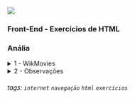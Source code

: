 ![](./assets/hd-header.png)

### Front-End - Exercícios de HTML
### Anália

<details>
<summary>1 - WikMovies</summary>

- Seu objetivo é criar um Wiki de filmes.
- Seu projeto terá 3 páginas contento os filmes em lancamento.
  - Doutor Estranho
  - Sonic 2
  - Homem Aranha
- Deve ficar igual o exemplo das páginas abaixo.

> Pagina `index.html'

![](./assets/index.png)

> Pagina `homem-aranha.html'

![](./assets/homem-aranha.png)

> Pagina `sonic-2.html'

![](./assets/sonic-2.png)

> Pagina `doutor-estranho.html'

![](./assets/doutor-estranho.png)
</details>

<details>
<summary>2 - Observações</summary>

- Fazer o fork desse repositório
- Clonar o repositório do fork
- Fazer o que é solicitado pelo exercício.
- Comitar cada página criada.
  - Exemplo:
    - `git commit -m "finalizada a pagina index"`
    - `git commit -m "finalizada a pagina sonic"`
    - `git commit -m "finalizada a pagina homem aranha"`
    - `git commit -m "finalizada a pagina doutor estranho"`
- É para existir 4 commits nesse exercício.
- Depois de comitar, realizar o push do repositório.
- Depois fazer o pull request do repositório do fork.
</details>

###### tags: `internet` `navegação` `html` `exercícios`
